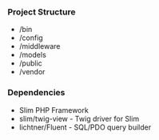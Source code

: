 ### Project Structure
* /bin
* /config
* /middleware
* /models
* /public
* /vendor

### Dependencies
* Slim PHP Framework
* slim/twig-view - Twig driver for Slim
* lichtner/Fluent - SQL/PDO query builder